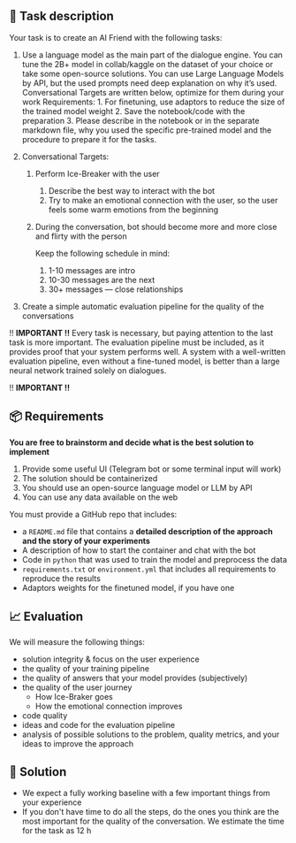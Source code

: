 ## 🔢 Task description

Your task is to create an AI Friend with the following tasks:

1. Use a language model as the main part of the dialogue engine. You can tune
   the 2B+ model in collab/kaggle on the dataset of your choice or take some
   open-source solutions. You can use Large Language Models by API, but the used
   prompts need deep explanation on why it’s used. Conversational Targets are
   written below, optimize for them during your work Requirements: 1. For
   finetuning, use adaptors to reduce the size of the trained model weight 2.
   Save the notebook/code with the preparation 3. Please describe in the
   notebook or in the separate markdown file, why you used the specific
   pre-trained model and the procedure to prepare it for the tasks.
2. Conversational Targets:

   1. Perform Ice-Breaker with the user
      1. Describe the best way to interact with the bot
      2. Try to make an emotional connection with the user, so the user feels
         some warm emotions from the beginning
   2. During the conversation, bot should become more and more close and flirty
      with the person

      Keep the following schedule in mind:

      1. 1-10 messages are intro
      2. 10-30 messages are the next
      3. 30+ messages — close relationships

3. Create a simple automatic evaluation pipeline for the quality of the
   conversations

!! **IMPORTANT !!** Every task is necessary, but paying attention to the last
task is more important. The evaluation pipeline must be included, as it provides
proof that your system performs well. A system with a well-written evaluation
pipeline, even without a fine-tuned model, is better than a large neural network
trained solely on dialogues.

!! **IMPORTANT !!**

## 📦 Requirements

**You are free to brainstorm and decide what is the best solution to implement**

1. Provide some useful UI (Telegram bot or some terminal input will work)
2. The solution should be containerized
3. You should use an open-source language model or LLM by API
4. You can use any data available on the web

You must provide a GitHub repo that includes:

- a `README.md` file that contains a **detailed description of the approach and
  the story of your experiments**
- A description of how to start the container and chat with the bot
- Code in `python` that was used to train the model and preprocess the data
- `requirements.txt` or `environment.yml` that includes all requirements to
  reproduce the results
- Adaptors weights for the finetuned model, if you have one

## 📈 Evaluation

We will measure the following things:

- solution integrity & focus on the user experience
- the quality of your training pipeline
- the quality of answers that your model provides (subjectively)
- the quality of the user journey
  - How Ice-Braker goes
  - How the emotional connection improves
- code quality
- ideas and code for the evaluation pipeline
- analysis of possible solutions to the problem, quality metrics, and your ideas
  to improve the approach

## 💫 Solution

- We expect a fully working baseline with a few important things from your
  experience
- If you don't have time to do all the steps, do the ones you think are the most
  important for the quality of the conversation. We estimate the time for the
  task as 12 h
